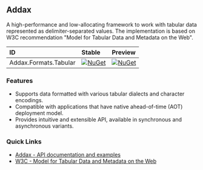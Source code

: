 ## Addax

A high-performance and low-allocating framework to work with tabular data represented as delimiter-separated values. The implementation is based on W3C recommendation "Model for Tabular Data and Metadata on the Web".

|ID|Stable|Preview|
|:-|:-|:-|
|Addax.Formats.Tabular|[![NuGet](https://img.shields.io/nuget/v/Addax.Formats.Tabular?style=flat-square)](https://nuget.org/packages/Addax.Formats.Tabular)|[![NuGet](https://img.shields.io/nuget/vpre/Addax.Formats.Tabular?style=flat-square)](https://nuget.org/packages/Addax.Formats.Tabular)|

### Features

- Supports data formatted with various tabular dialects and character encodings.
- Compatible with applications that have native ahead-of-time (AOT) deployment model.
- Provides intuitive and extensible API, available in synchronous and asynchronous variants.

### Quick Links

- [Addax - API documentation and examples](https://alexanderkozlenko.github.io/addax)
- [W3C - Model for Tabular Data and Metadata on the Web](https://w3.org/TR/2015/REC-tabular-data-model-20151217)
